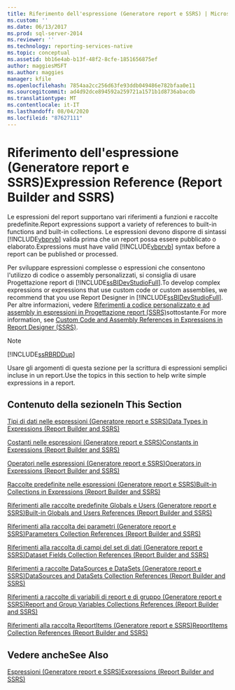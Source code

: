 ```yaml
---
title: Riferimento dell'espressione (Generatore report e SSRS) | Microsoft Docs
ms.custom: ''
ms.date: 06/13/2017
ms.prod: sql-server-2014
ms.reviewer: ''
ms.technology: reporting-services-native
ms.topic: conceptual
ms.assetid: bb16e4ab-b13f-48f2-8cfe-1851656875ef
author: maggiesMSFT
ms.author: maggies
manager: kfile
ms.openlocfilehash: 7854aa2cc256d63fe93ddb049486e782bfaa0e11
ms.sourcegitcommit: ad4d92dce894592a259721a1571b1d8736abacdb
ms.translationtype: MT
ms.contentlocale: it-IT
ms.lasthandoff: 08/04/2020
ms.locfileid: "87627111"
---
```

# <a name="expression-reference-report-builder-and-ssrs"></a><span data-ttu-id="a28c3-102">Riferimento dell'espressione (Generatore report e SSRS)</span><span class="sxs-lookup"><span data-stu-id="a28c3-102">Expression Reference (Report Builder and SSRS)</span></span>
  <span data-ttu-id="a28c3-103">Le espressioni del report supportano vari riferimenti a funzioni e raccolte predefinite.</span><span class="sxs-lookup"><span data-stu-id="a28c3-103">Report expressions support a variety of references to built-in functions and built-in collections.</span></span> <span data-ttu-id="a28c3-104">Le espressioni devono disporre di sintassi [!INCLUDE[vbprvb](../../includes/vbprvb-md.md)] valida prima che un report possa essere pubblicato o elaborato.</span><span class="sxs-lookup"><span data-stu-id="a28c3-104">Expressions must have valid [!INCLUDE[vbprvb](../../includes/vbprvb-md.md)] syntax before a report can be published or processed.</span></span>  
  
 <span data-ttu-id="a28c3-105">Per sviluppare espressioni complesse o espressioni che consentono l'utilizzo di codice o assembly personalizzati, si consiglia di usare Progettazione report di [!INCLUDE[ssBIDevStudioFull](../../includes/ssbidevstudiofull-md.md)].</span><span class="sxs-lookup"><span data-stu-id="a28c3-105">To develop complex expressions or expressions that use custom code or custom assemblies, we recommend that you use Report Designer in [!INCLUDE[ssBIDevStudioFull](../../includes/ssbidevstudiofull-md.md)].</span></span> <span data-ttu-id="a28c3-106">Per altre informazioni, vedere [Riferimenti a codice personalizzato e ad assembly in espressioni in Progettazione report &#40;SSRS&#41;](custom-code-and-assembly-references-in-expressions-in-report-designer-ssrs.md)sottostante.</span><span class="sxs-lookup"><span data-stu-id="a28c3-106">For more information, see [Custom Code and Assembly References in Expressions in Report Designer &#40;SSRS&#41;](custom-code-and-assembly-references-in-expressions-in-report-designer-ssrs.md).</span></span>  
  
> [!NOTE]  
>  [!INCLUDE[ssRBRDDup](../../includes/ssrbrddup-md.md)]  
  
 <span data-ttu-id="a28c3-107">Usare gli argomenti di questa sezione per la scrittura di espressioni semplici incluse in un report.</span><span class="sxs-lookup"><span data-stu-id="a28c3-107">Use the topics in this section to help write simple expressions in a report.</span></span>  
  
## <a name="in-this-section"></a><span data-ttu-id="a28c3-108">Contenuto della sezione</span><span class="sxs-lookup"><span data-stu-id="a28c3-108">In This Section</span></span>  
 [<span data-ttu-id="a28c3-109">Tipi di dati nelle espressioni &#40;Generatore report e SSRS&#41;</span><span class="sxs-lookup"><span data-stu-id="a28c3-109">Data Types in Expressions &#40;Report Builder and SSRS&#41;</span></span>](expressions-report-builder-and-ssrs.md)  
  
 [<span data-ttu-id="a28c3-110">Costanti nelle espressioni &#40;Generatore report e SSRS&#41;</span><span class="sxs-lookup"><span data-stu-id="a28c3-110">Constants in Expressions &#40;Report Builder and SSRS&#41;</span></span>](constants-in-expressions-report-builder-and-ssrs.md)  
  
 [<span data-ttu-id="a28c3-111">Operatori nelle espressioni &#40;Generatore report e SSRS&#41;</span><span class="sxs-lookup"><span data-stu-id="a28c3-111">Operators in Expressions &#40;Report Builder and SSRS&#41;</span></span>](operators-in-expressions-report-builder-and-ssrs.md)  
  
 [<span data-ttu-id="a28c3-112">Raccolte predefinite nelle espressioni &#40;Generatore report e SSRS&#41;</span><span class="sxs-lookup"><span data-stu-id="a28c3-112">Built-in Collections in Expressions &#40;Report Builder and SSRS&#41;</span></span>](built-in-collections-in-expressions-report-builder.md)  
  
 [<span data-ttu-id="a28c3-113">Riferimenti alle raccolte predefinite Globals e Users &#40;Generatore report e SSRS&#41;</span><span class="sxs-lookup"><span data-stu-id="a28c3-113">Built-in Globals and Users References &#40;Report Builder and SSRS&#41;</span></span>](built-in-collections-built-in-globals-and-users-references-report-builder.md)  
  
 [<span data-ttu-id="a28c3-114">Riferimenti alla raccolta dei parametri &#40;Generatore report e SSRS&#41;</span><span class="sxs-lookup"><span data-stu-id="a28c3-114">Parameters Collection References &#40;Report Builder and SSRS&#41;</span></span>](built-in-collections-parameters-collection-references-report-builder.md)  
  
 [<span data-ttu-id="a28c3-115">Riferimenti alla raccolta di campi del set di dati &#40;Generatore report e SSRS&#41;</span><span class="sxs-lookup"><span data-stu-id="a28c3-115">Dataset Fields Collection References &#40;Report Builder and SSRS&#41;</span></span>](built-in-collections-dataset-fields-collection-references-report-builder.md)  
  
 [<span data-ttu-id="a28c3-116">Riferimenti a raccolte DataSources e DataSets &#40;Generatore report e SSRS&#41;</span><span class="sxs-lookup"><span data-stu-id="a28c3-116">DataSources and DataSets Collection References &#40;Report Builder and SSRS&#41;</span></span>](built-in-collections-datasources-and-datasets-references-report-builder.md)  
  
 [<span data-ttu-id="a28c3-117">Riferimenti a raccolte di variabili di report e di gruppo &#40;Generatore report e SSRS&#41;</span><span class="sxs-lookup"><span data-stu-id="a28c3-117">Report and Group Variables Collections References &#40;Report Builder and SSRS&#41;</span></span>](built-in-collections-report-and-group-variables-references-report-builder.md)  
  
 [<span data-ttu-id="a28c3-118">Riferimenti alla raccolta ReportItems &#40;Generatore report e SSRS&#41;</span><span class="sxs-lookup"><span data-stu-id="a28c3-118">ReportItems Collection References &#40;Report Builder and SSRS&#41;</span></span>](built-in-collections-reportitems-collection-references-report-builder.md)  
  
## <a name="see-also"></a><span data-ttu-id="a28c3-119">Vedere anche</span><span class="sxs-lookup"><span data-stu-id="a28c3-119">See Also</span></span>  
 [<span data-ttu-id="a28c3-120">Espressioni &#40;Generatore report e SSRS&#41;</span><span class="sxs-lookup"><span data-stu-id="a28c3-120">Expressions &#40;Report Builder and SSRS&#41;</span></span>](expressions-report-builder-and-ssrs.md)  
  
  
